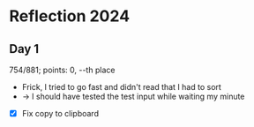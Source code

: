 # Reflection 2024

## Day 1
754/881; points: 0, --th place
* Frick, I tried to go fast and didn't read that I had to sort
* -> I should have tested the test input while waiting my minute
* [x] Fix copy to clipboard